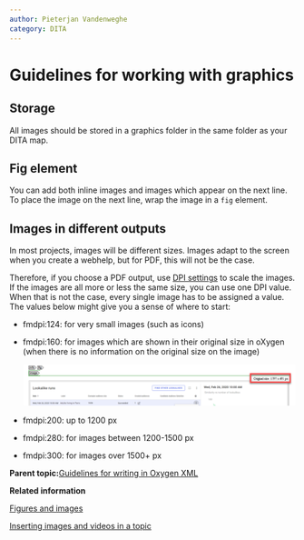 ```yaml
---
author: Pieterjan Vandenweghe
category: DITA
---
```


# Guidelines for working with graphics

## Storage

All images should be stored in a graphics folder in the same folder as your DITA map.

## Fig element

You can add both inline images and images which appear on the next line. To place the image on the next line, wrap the image in a `fig` element.

## Images in different outputs

In most projects, images will be different sizes. Images adapt to the screen when you create a webhelp, but for PDF, this will not be the case.

Therefore, if you choose a PDF output, use [DPI settings](https://en.wikipedia.org/wiki/Dots_per_inch) to scale the images. If the images are all more or less the same size, you can use one DPI value. When that is not the case, every single image has to be assigned a value. The values below might give you a sense of where to start:

-   fmdpi:124: for very small images \(such as icons\)
-   fmdpi:160: for images which are shown in their original size in oXygen \(when there is no information on the original size on the image\)

    ![](../_media/graphics/original_size.png)

-   fmdpi:200: up to 1200 px
-   fmdpi:280: for images between 1200-1500 px
-   fmdpi:300: for images over 1500+ px

**Parent topic:**[Guidelines for writing in Oxygen XML](../en/to_guidelines_and_tips_oxygen_xml.md)

**Related information**  


[Figures and images](co_fig_image.md)

[Inserting images and videos in a topic](ta_inserting_images.md)

